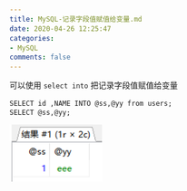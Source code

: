 ```yaml
---
title: MySQL-记录字段值赋值给变量.md
date: 2020-04-26 12:25:47
categories:
- MySQL
comments: false
---
```


可以使用 `select into` 把记录字段值赋值给变量

```mysql
SELECT id ,NAME INTO @ss,@yy from users;
SELECT @ss,@yy;
```

![image-20200426122648533](记录字段赋值给变量.assets/image-20200426122648533.png)
